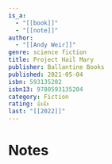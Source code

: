 ```yaml
---
is_a:
  - "[[book]]"
  - "[[note]]"
author:
  - "[[Andy Weir]]"
genre: science fiction
title: Project Hail Mary
publisher: Ballantine Books
published: 2021-05-04
isbn: 593135202
isbn13: 9780593135204
category: Fiction
rating: 👍👍
last: "[[2022]]"
---
```

# Notes
